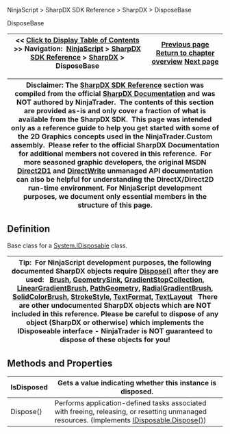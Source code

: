 ﻿
NinjaScript > SharpDX SDK Reference > SharpDX > DisposeBase

DisposeBase

| << [Click to Display Table of Contents](sharpdx_disposebase.md) >> **Navigation:**     [NinjaScript](ninjascript-1.md) > [SharpDX SDK Reference](sharpdx_sdk_reference-1.md) > [SharpDX](sharpdx-1.md) > DisposeBase | [Previous page](sharpdx_color4-1.md) [Return to chapter overview](sharpdx-1.md) [Next page](sharpdx_disposebase_dispose-1.md) |
| --- | --- |

| Disclaimer: The [SharpDX SDK Reference](sharpdx_sdk_reference-1.md) section was compiled from the official [SharpDX Documentation](http://sharpdx.org/) and was NOT authored by NinjaTrader.  The contents of this section are provided as-is and only cover a fraction of what is available from the SharpDX SDK.  This page was intended only as a reference guide to help you get started with some of the 2D Graphics concepts used in the NinjaTrader.Custom assembly.  Please refer to the official SharpDX Documentation for additional members not covered in this reference.  For more seasoned graphic developers, the original MSDN [Direct2D1](https://msdn.microsoft.com/en-us/library/windows/desktop/dd370990.aspx) and [DirectWrite](https://msdn.microsoft.com/en-us/library/windows/desktop/dd368038.aspx) unmanaged API documentation can also be helpful for understanding the DirectX/Direct2D run-time environment. For NinjaScript development purposes, we document only essential members in the structure of this page. |
| --- |

## Definition
Base class for a [System.IDisposable](https://msdn.microsoft.com/en-us/library/aax125c9) class.
 

| Tip:  For NinjaScript development purposes, the following documented SharpDX objects require [Dispose()](sharpdx_disposebase_dispose-1.md) after they are used:    [Brush](sharpdx_direct2d1_brush-1.md), [GeometrySink](sharpdx_direct2d1_geometrysink-1.md), [GradientStopCollection](sharpdx_direct2d1_gradientstopcollection-1.md), [LinearGradientBrush](sharpdx_direct2d1_lineargradientbrush-1.md), [PathGeometry](sharpdx_direct2d1_pathgeometry-1.md), [RadialGradientBrush](sharpdx_direct2d1_radialgradientbrush-1.md), [SolidColorBrush](sharpdx_direct2d1_solidcolorbrush-1.md), [StrokeStyle](sharpdx_direct2d1_strokestyle-1.md), [TextFormat](sharpdx_directwrite_textformat-1.md), [TextLayout](sharpdx_directwrite_textlayout-1.md)   There are other undocumented SharpDX objects which are NOT included in this reference. Please be careful to dispose of any object (SharpDX or otherwise) which implements the IDisposeable interface - NinjaTrader is NOT guaranteed to dispose of these objects for you! |
| --- |

## Methods and Properties

| IsDisposed | Gets a value indicating whether this instance is disposed. |
| --- | --- |
| Dispose() | Performs application-defined tasks associated with freeing, releasing, or resetting unmanaged resources. (Implements [IDisposable.Dispose()](https://msdn.microsoft.com/en-us/library/es4s3w1d)) |
